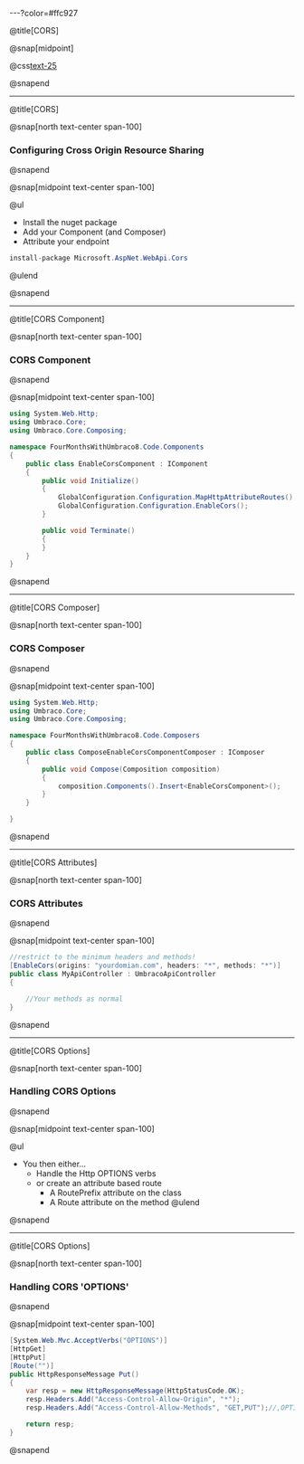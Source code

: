---?color=#ffc927

@title[CORS]

@snap[midpoint]

@css[text-25](CORS)

@snapend

---

@title[CORS]

@snap[north text-center span-100]

### Configuring Cross Origin Resource Sharing

@snapend

@snap[midpoint text-center span-100]

@ul
- Install the nuget package
- Add your Component (and Composer)
- Attribute your endpoint

```csharp
install-package Microsoft.AspNet.WebApi.Cors
```

@ulend

@snapend



---
@title[CORS Component]

@snap[north text-center span-100]

### CORS Component

@snapend

@snap[midpoint text-center span-100]

```csharp
using System.Web.Http;
using Umbraco.Core;
using Umbraco.Core.Composing;

namespace FourMonthsWithUmbraco8.Code.Components
{
    public class EnableCorsComponent : IComponent
    {
        public void Initialize()
        {
            GlobalConfiguration.Configuration.MapHttpAttributeRoutes();
            GlobalConfiguration.Configuration.EnableCors();
        }

        public void Terminate()
        {
        }
    }
}

```
@snapend


---
@title[CORS Composer]

@snap[north text-center span-100]

### CORS Composer

@snapend

@snap[midpoint text-center span-100]

```csharp
using System.Web.Http;
using Umbraco.Core;
using Umbraco.Core.Composing;

namespace FourMonthsWithUmbraco8.Code.Composers
{
    public class ComposeEnableCorsComponentComposer : IComposer
    {
        public void Compose(Composition composition)
        {
            composition.Components().Insert<EnableCorsComponent>();
        }
    }

}

```
@snapend



---
@title[CORS Attributes]

@snap[north text-center span-100]

### CORS Attributes

@snapend

@snap[midpoint text-center span-100]

```csharp
//restrict to the minimum headers and methods!
[EnableCors(origins: "yourdomian.com", headers: "*", methods: "*")]
public class MyApiController : UmbracoApiController
{

    //Your methods as normal
}
```

@snapend

---
@title[CORS Options]

@snap[north text-center span-100]

### Handling CORS Options

@snapend

@snap[midpoint text-center span-100]

@ul
- You then either...
    - Handle the Http OPTIONS verbs
    - or create an attribute based route
        - A RoutePrefix attribute on the class
        - A Route attribute on the method
@ulend


@snapend


---
@title[CORS Options]

@snap[north text-center span-100]

### Handling CORS 'OPTIONS'

@snapend

@snap[midpoint text-center span-100]

```csharp
[System.Web.Mvc.AcceptVerbs("OPTIONS")]
[HttpGet]
[HttpPut]
[Route("")]
public HttpResponseMessage Put()
{
    var resp = new HttpResponseMessage(HttpStatusCode.OK);
    resp.Headers.Add("Access-Control-Allow-Origin", "*");
    resp.Headers.Add("Access-Control-Allow-Methods", "GET,PUT");//,OPTIONS

    return resp;
}
```

@snapend





